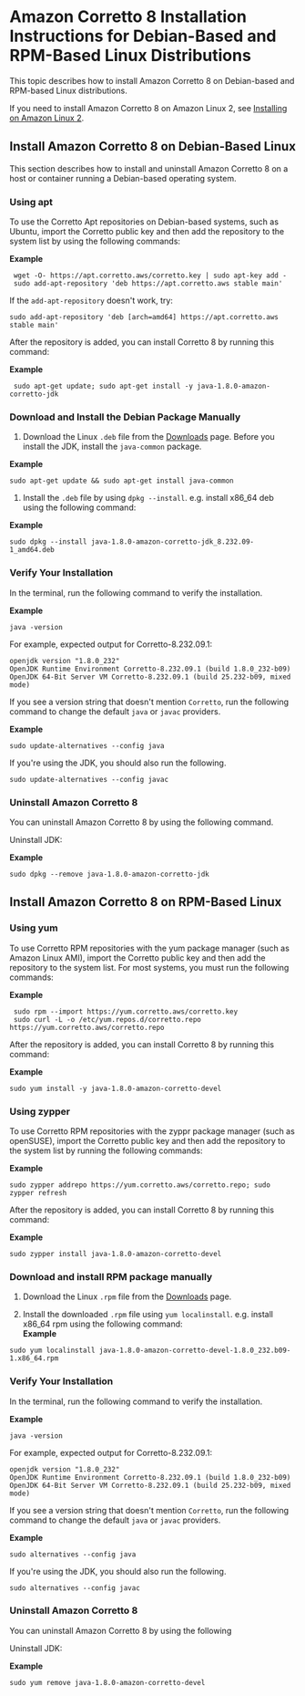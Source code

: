 # Amazon Corretto 8 Installation Instructions for Debian\-Based and RPM\-Based Linux Distributions<a name="generic-linux-install"></a>

This topic describes how to install Amazon Corretto 8 on Debian\-based and RPM\-based Linux distributions\. 

If you need to install Amazon Corretto 8 on Amazon Linux 2, see [Installing on Amazon Linux 2](amazon-linux-install.md)\.

## Install Amazon Corretto 8 on Debian\-Based Linux<a name="debian-install-instruct"></a>

This section describes how to install and uninstall Amazon Corretto 8 on a host or container running a Debian\-based operating system\.

### Using apt<a name="amazon-corretto-yum-verify"></a>

To use the Corretto Apt repositories on Debian\-based systems, such as Ubuntu, import the Corretto public key and then add the repository to the system list by using the following commands: 

**Example**  

```
 wget -O- https://apt.corretto.aws/corretto.key | sudo apt-key add - 
 sudo add-apt-repository 'deb https://apt.corretto.aws stable main'
```

If the `add-apt-repository` doesn't work, try:

```
sudo add-apt-repository 'deb [arch=amd64] https://apt.corretto.aws stable main'
```

After the repository is added, you can install Corretto 8 by running this command:

**Example**  

```
 sudo apt-get update; sudo apt-get install -y java-1.8.0-amazon-corretto-jdk
```

### Download and Install the Debian Package Manually<a name="debian-deb-install-instruct"></a>

1.  Download the Linux `.deb` file from the [Downloads](downloads-list.md) page\. Before you install the JDK, install the `java-common` package\. 

**Example**  

   ```
   sudo apt-get update && sudo apt-get install java-common
   ```

1.  Install the `.deb` file by using `dpkg --install`\. e\.g\. install x86\_64 deb using the following command:  

**Example**  

   ```
   sudo dpkg --install java-1.8.0-amazon-corretto-jdk_8.232.09-1_amd64.deb
   ```

### Verify Your Installation<a name="debian-deb-verify"></a>

 In the terminal, run the following command to verify the installation\. 

**Example**  

```
java -version
```
For example, expected output for Corretto\-8\.232\.09\.1:   

```
openjdk version "1.8.0_232"
OpenJDK Runtime Environment Corretto-8.232.09.1 (build 1.8.0_232-b09)
OpenJDK 64-Bit Server VM Corretto-8.232.09.1 (build 25.232-b09, mixed mode)
```

 If you see a version string that doesn't mention `Corretto`, run the following command to change the default `java` or `javac` providers\. 

**Example**  

```
sudo update-alternatives --config java
```
If you're using the JDK, you should also run the following\.  

```
sudo update-alternatives --config javac
```

### Uninstall Amazon Corretto 8<a name="debian-deb-uninstall"></a>

You can uninstall Amazon Corretto 8 by using the following command\.

Uninstall JDK:

**Example**  

```
sudo dpkg --remove java-1.8.0-amazon-corretto-jdk
```

## Install Amazon Corretto 8 on RPM\-Based Linux<a name="rpm-linux-install-instruct"></a>

### Using yum<a name="amazon-corretto-yum-install-instruct"></a>

To use Corretto RPM repositories with the yum package manager \(such as Amazon Linux AMI\), import the Corretto public key and then add the repository to the system list\. For most systems, you must run the following commands:

**Example**  

```
 sudo rpm --import https://yum.corretto.aws/corretto.key 
 sudo curl -L -o /etc/yum.repos.d/corretto.repo https://yum.corretto.aws/corretto.repo
```

After the repository is added, you can install Corretto 8 by running this command:

**Example**  

```
sudo yum install -y java-1.8.0-amazon-corretto-devel
```

### Using zypper<a name="w4aab9b9b9b5"></a>

To use Corretto RPM repositories with the zyppr package manager \(such as openSUSE\), import the Corretto public key and then add the repository to the system list by running the following commands: 

**Example**  

```
sudo zypper addrepo https://yum.corretto.aws/corretto.repo; sudo zypper refresh
```

After the repository is added, you can install Corretto 8 by running this command: 

**Example**  

```
sudo zypper install java-1.8.0-amazon-corretto-devel
```

### Download and install RPM package manually<a name="rpm-install-instruct"></a>

1.  Download the Linux `.rpm` file from the [Downloads](downloads-list.md) page\. 

1.  Install the downloaded `.rpm` file using `yum localinstall`\. e\.g\. install x86\_64 rpm using the following command:   
**Example**  

   ```
   sudo yum localinstall java-1.8.0-amazon-corretto-devel-1.8.0_232.b09-1.x86_64.rpm
   ```

### Verify Your Installation<a name="rpm-verify"></a>

 In the terminal, run the following command to verify the installation\. 

**Example**  

```
java -version
```
For example, expected output for Corretto\-8\.232\.09\.1:   

```
openjdk version "1.8.0_232"
OpenJDK Runtime Environment Corretto-8.232.09.1 (build 1.8.0_232-b09)
OpenJDK 64-Bit Server VM Corretto-8.232.09.1 (build 25.232-b09, mixed mode)
```

 If you see a version string that doesn't mention `Corretto`, run the following command to change the default `java` or `javac` providers\. 

**Example**  

```
sudo alternatives --config java
```
If you're using the JDK, you should also run the following\.  

```
sudo alternatives --config javac
```

### Uninstall Amazon Corretto 8<a name="rpm-uninstall"></a>

You can uninstall Amazon Corretto 8 by using the following

Uninstall JDK:

**Example**  

```
sudo yum remove java-1.8.0-amazon-corretto-devel
```
